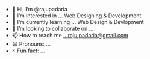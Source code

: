 - 👋 Hi, I’m @rajupadaria
- 👀 I’m interested in ... Web Designing & Development
- 🌱 I’m currently learning ... Web Design & Devlopment
- 💞️ I’m looking to collaborate on ...
- 📫 How to reach me ...raju.padaria@gmail.com
- 😄 Pronouns: ...
- ⚡ Fun fact: ...

<!---
rajupadaria/rajupadaria is a ✨ special ✨ repository because its `README.md` (this file) appears on your GitHub profile.
You can click the Preview link to take a look at your changes.
--->
